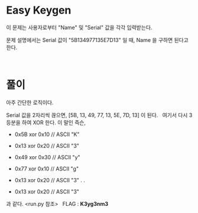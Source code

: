# Easy Keygen
이 문제는 사용자로부터 "Name" 및 "Serial" 값을 각각 입력받는다. 

문제 설명에서는 Serial 값이 "5B134977135E7D13" 일 때, Name 을 구하면 된다고 한다.

&nbsp;
# 풀이

아주 간단한 로직이다.

Serial 값을 2자리씩 끊으면, [5B, 13, 49, 77, 13, 5E, 7D, 13] 이 된다.
&nbsp;
여기서 다시 3 등분을 하여 XOR 한다. 이 말인 즉슨,

* 0x5B xor 0x10	// ASCII "K"
* 0x13 xor 0x20	// ASCII "3"
* 0x49 xor 0x30	// ASCII "y"

* 0x77 xor 0x10	// ASCII "g"
* 0x13 xor 0x20	// ASCII "3"
			.
			.

* 0x13 xor 0x20	// ASCII "3"

과 같다. <run.py 참조>
&nbsp;
FLAG : **K3yg3nm3** 